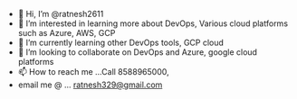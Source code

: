 - 👋 Hi, I’m @ratnesh2611
- 👀 I’m interested in learning more about DevOps, Various cloud platforms such as Azure, AWS, GCP
- 🌱 I’m currently learning other DevOps tools, GCP cloud
- 💞️ I’m looking to collaborate on DevOps and Azure, google cloud platforms
- 📫 How to reach me ...Call 8588965000, 
-    email me @ ... ratnesh329@gmail.com
<!---
ratnesh2611/ratnesh2611 is a ✨ special ✨ repository because its `README.md` (this file) appears on your GitHub profile.
You can click the Preview link to take a look at your changes.
--->
